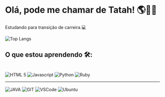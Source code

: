# Olá, pode me chamar de Tatah!  🌎👋🏼

Estudando para transição de carreira.💻

![Top Langs](https://github-readme-stats-git-masterrstaa-rickstaa.vercel.app/api/top-langs/?username=tatahdev&layout=compact&bg_color=000&border_color=30A3DC&title_color=E94D5F&text_color=FFF)

## O que estou aprendendo 🛠️:

<div style="display: inline_block"><br/>
<img aLign= "center" alt="HTML 5" src="https://img.shields.io/badge/HTML5-E34F26?style=for-the-badge&logo=html5&logoColor=white" />
<img aLign= "center" alt="Javascript" src="https://img.shields.io/badge/JavaScript-F7DF1E?style=for-the-badge&logo=javascript&logoColor=black" />
<img aLign= "center" alt="Python" src="https://img.shields.io/badge/python-3670A0?style=for-the-badge&logo=python&logoColor=ffdd54" />
<img aLign= "center" alt="Ruby" src="https://img.shields.io/badge/Ruby-CC342D?style=for-the-badge&logo=ruby&logoColor=white" /></div><hr>
<div>
<img aLign= "center" alt="JAVA" src="https://img.shields.io/badge/java-%23ED8B00.svg?style=for-the-badge&logo=openjdk&logoColor=white" />
<img aLign= "center" alt="GIT" src="https://img.shields.io/badge/GIT-E44C30?style=for-the-badge&logo=git&logoColor=white" />
<img aLign= "center" alt="VSCode" src="https://img.shields.io/badge/Vscode-007ACC?style=for-the-badge&logo=visual-studio-code&logoColor=white" />
<img aLign= "center" alt="Ubuntu" src="https://img.shields.io/badge/Ubuntu-35495E?style=for-the-badge&logo=ubuntu&logoColor=2CA5E0" /></div>





